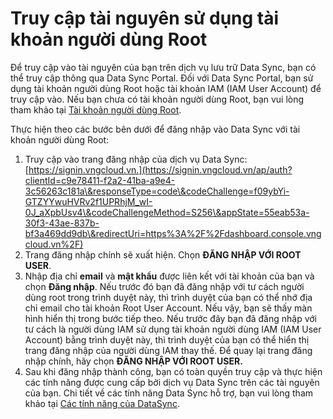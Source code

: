 # Truy cập tài nguyên sử dụng tài khoản người dùng Root

Để truy cập vào tài nguyên của bạn trên dịch vụ lưu trữ Data Sync, bạn có thể truy cập thông qua Data Sync Portal. Đối với Data Sync Portal, bạn sử dụng tài khoản người dùng Root hoặc tài khoản IAM (IAM User Account) để truy cập vào. Nếu bạn chưa có tài khoản người dùng Root, bạn vui lòng tham khảo tại [Tài khoản người dùng Root](../quan-ly-tai-khoan-truy-cap-datasync/tai-khoan-nguoi-dung-root.md).

Thực hiện theo các bước bên dưới để đăng nhập vào Data Sync với tài khoản người dùng Root:

1. Truy cập vào trang đăng nhập của dịch vụ Data Sync: [https://signin.vngcloud.vn.](https://signin.vngcloud.vn/ap/auth?clientId=c9e78411-f2a2-41ba-a9e4-3c56263c181a\&responseType=code\&codeChallenge=f09ybYi-GTZYYwuHVRv2f1UPRhjM_wI-0J_aXpbUsv4\&codeChallengeMethod=S256\&appState=55eab53a-30f3-43ae-837b-bf3a469dd9db\&redirectUri=https%3A%2F%2Fdashboard.console.vngcloud.vn%2F)
2. Trang đăng nhập chính sẽ xuất hiện. Chọn **ĐĂNG NHẬP VỚI ROOT USER**.
3. Nhập địa chỉ **email** và **mật khẩu** được liên kết với tài khoản của bạn và chọn **Đăng nhập**. Nếu trước đó bạn đã đăng nhập với tư cách người dùng root trong trình duyệt này, thì trình duyệt của bạn có thể nhớ địa chỉ email cho tài khoản Root User Account. Nếu vậy, bạn sẽ thấy màn hình hiển thị trong bước tiếp theo. Nếu trước đây bạn đã đăng nhập với tư cách là người dùng IAM sử dụng tài khoản người dùng IAM (IAM User Account) bằng trình duyệt này, thì trình duyệt của bạn có thể hiển thị trang đăng nhập của người dùng IAM thay thế. Để quay lại trang đăng nhập chính, hãy chọn **ĐĂNG NHẬP VỚI ROOT USER.**
4. Sau khi đăng nhập thành công, bạn có toàn quyền truy cập và thực hiện các tính năng được cung cấp bởi dịch vụ Data Sync trên các tài nguyên của bạn. Chi tiết về các tính năng Data Sync hỗ trợ, bạn vui lòng tham khảo tại [Các tính năng của DataSync](../../cac-tinh-nang-cua-datasync/).
